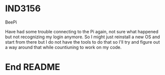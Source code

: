 # IND3156
BeePi

Have had some trouble connecting to the Pi again, not sure what happened but not recognizing my login anymore. So I might just reinstall a new OS and start from there but I do not have the tools to do that so I'll try and figure out a way around that while countiuning to work on my code.

# End README
